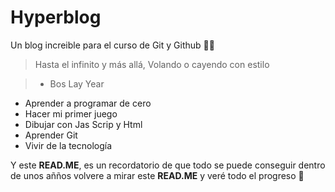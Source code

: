 # Hyperblog
Un blog increible para el curso de Git y Github 💚💚
>Hasta el infinito y más allá, Volando o cayendo con estilo

> - Bos Lay Year

- Aprender a programar de cero
- Hacer mi primer juego
- Dibujar con Jas Scrip y Html
- Aprender Git
- Vivir de la tecnología  

Y este **READ.ME**, es un recordatorio de que todo se puede conseguir dentro de unos añños volvere a mirar este **READ.ME** y veré todo el progreso 💪
